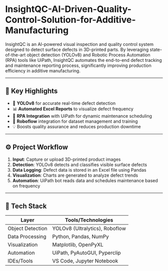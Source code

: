 # InsightQC-AI-Driven-Quality-Control-Solution-for-Additive-Manufacturing

InsightQC is an AI-powered visual inspection and quality control system designed to detect surface defects in 3D-printed parts. By leveraging state-of-the-art object detection (YOLOv8) and Robotic Process Automation (RPA) tools like UiPath, InsightQC automates the end-to-end defect tracking and maintenance reporting process, significantly improving production efficiency in additive manufacturing.

---

## 🎯 Key Highlights

- 🧠 **YOLOv8** for accurate real-time defect detection
- 📊 **Automated Excel Reports** to visualize defect frequency
- 🤖 **RPA Integration** with UiPath for dynamic maintenance scheduling
- 📂 **Roboflow** integration for dataset management and training
- 💡 Boosts quality assurance and reduces production downtime

---

## ⚙️ Project Workflow

1. **Input**: Capture or upload 3D-printed product images
2. **Detection**: YOLOv8 detects and classifies visible surface defects
3. **Data Logging**: Defect data is stored in an Excel file using Pandas
4. **Visualization**: Charts are generated to analyze defect trends
5. **Automation**: UiPath bot reads data and schedules maintenance based on frequency

---

## 🧱 Tech Stack

| Layer           | Tools/Technologies           |
|----------------|------------------------------|
| Object Detection | YOLOv8 (Ultralytics), Roboflow |
| Data Processing | Python, Pandas, NumPy         |
| Visualization   | Matplotlib, OpenPyXL         |
| Automation      | UiPath, PyAutoGUI, Pyperclip |
| IDEs/Tools      | VS Code, Jupyter Notebook    |


